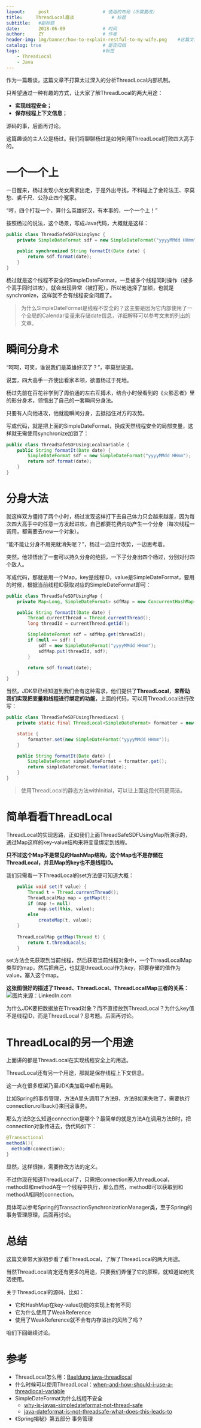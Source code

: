 ```yaml
---
layout:     post                    # 使用的布局（不需要改）
title:     ThreadLocal趣谈              # 标题 
subtitle:   #副标题
date:       2018-06-09              # 时间
author:     ZY                      # 作者
header-img: img/banner/how-to-explain-restful-to-my-wife.png    #这篇文章标题背景图片
catalog: true                       # 是否归档
tags:                               #标签
    - ThreadLocal
    - Java
---
```

作为一篇趣谈，这篇文章不打算太过深入的分析ThreadLocal内部机制。  

只希望通过一种有趣的方式，让大家了解ThreadLocal的两大用途：  

- **实现线程安全；**
- **保存线程上下文信息**；

源码的事，后面再讨论。  

这篇趣谈的主人公是杨过。我们将聊聊杨过是如何利用ThreadLocal打败四大高手的。  

# 一个一个上
一日醒来，杨过发现小龙女离家出走，于是外出寻找，不料碰上了金轮法王、李莫愁、裘千尺、公孙止四个冤家。  

“哼，四个打我一个，算什么英雄好汉，有本事的，一个一个上！”  

按照杨过的说法，这个场景，写成Java代码，大概就是这样：  
```java
public class ThreadSafeSDFUsingSync {
    private SimpleDateFormat sdf = new SimpleDateFormat("yyyyMMdd HHmm");

    public synchronized String formatIt(Date date) {
        return sdf.format(date);
    }
}
```
杨过就是这个线程不安全的SimpleDateFormat，一旦被多个线程同时操作（被多个高手同时进攻），就会出现异常（被打死），所以他选择了加锁，也就是synchronize，这样就不会有线程安全问题了。  

> 为什么SimpleDateFormat是线程不安全的？这主要是因为它内部使用了一个全局的Calendar变量来存储date信息，详细解释可以参考文末的列出的文章。  

# 瞬间分身术
“呵呵，可笑，谁说我们是英雄好汉了？”，李莫愁说道。  

说罢，四大高手一齐使出看家本领，欲置杨过于死地。  

杨过先前在百花谷学到了周伯通的左右互搏术，结合小时候看到的《火影忍者》里的影分身术，领悟出了自己的一套瞬间分身法。  

只要有人向他进攻，他就能瞬间分身，去抵挡住对方的攻势。  

写成代码，就是把上面的SimpleDateFormat，换成天然线程安全的局部变量，这样就无需使用synchronize加锁了：  

```java
public class ThreadSafeSDFUsingLocalVariable {
    public String formatIt(Date date) {
        SimpleDateFormat sdf = new SimpleDateFormat("yyyyMMdd HHmm");
        return sdf.format(date);
    }
}
```

# 分身大法
就这样双方僵持了两个小时，杨过发现这样打下去自己体力只会越来越差，因为每次四大高手中的任意一方发起进攻，自己都要花费内功产生一个分身（每次线程一调用，都需要去new一个对象）。  

“能不能让分身不用完就消失呢？”，杨过一边应付攻势，一边思考着。  

突然，他领悟出了一套可以持久分身的绝招，一下子分身出四个杨过，分别对付四个敌人。    

写成代码，那就是用一个Map，key是线程ID，value是SimpleDateFormat，要用的时候，根据当前线程ID获取对应的SimpleDateFormat即可：  
```java
public class ThreadSafeSDFUsingMap {
    private Map<Long, SimpleDateFormat> sdfMap = new ConcurrentHashMap();

    public String formatIt(Date date) {
        Thread currentThread = Thread.currentThread();
        long threadId = currentThread.getId();

        SimpleDateFormat sdf = sdfMap.get(threadId);
        if (null == sdf) {
            sdf = new SimpleDateFormat("yyyyMMdd HHmm");
            sdfMap.put(threadId, sdf);
        }

        return sdf.format(date);
    }
}
```
当然，JDK早已经知道到我们会有这种需求，他们提供了**ThreadLocal**，**来帮助我们实现把变量和线程进行绑定的功能**，上面的代码，可以用ThreadLocal进行改写：  
```java
public class ThreadSafeSDFUsingThreadLocal {
    private static final ThreadLocal<SimpleDateFormat> formatter = new ThreadLocal();

    static {
        formatter.set(new SimpleDateFormat("yyyyMMdd HHmm"));
    }

    public String formatIt(Date date) {
        SimpleDateFormat simpleDateFormat = formatter.get();
        return simpleDateFormat.format(date);
    }
}
```

> 使用ThreadLocal的静态方法withInitial，可以让上面这段代码更简洁。  

# 简单看看ThreadLocal
ThreadLocal的实现思路，正如我们上面ThreadSafeSDFUsingMap所演示的，通过Map这样的key-value结构来将变量绑定到线程。  

**只不过这个Map不是常见的HashMap结构，这个Map也不是存储在ThreadLocal，并且Map的key也不是线程ID。**  

我们只需看一下ThreadLocal的set方法便可知道大概：  
```java
    public void set(T value) {
        Thread t = Thread.currentThread();
        ThreadLocalMap map = getMap(t);
        if (map != null)
            map.set(this, value);
        else
            createMap(t, value);
    }
    
    ThreadLocalMap getMap(Thread t) {
        return t.threadLocals;
    }
```
set方法会先获取到当前线程，然后获取当前线程对象中，一个ThreadLocalMap类型的map，然后把自己，也就是threadLocal作为key，把要存储的值作为value，塞入这个map。  

**这张图很好的描述了Thread、ThreadLocal、ThreadLocalMap三者的关系：**  
![图片来源：LinkedIn.com](/img/post/2018-06-09-Thread-Local/threadlocal-internal.png) 

为什么JDK要把数据放在Thread对象？而不直接放到ThreadLocal？为什么key值不是线程ID，而是ThreadLocal？思考题。后面再讨论。  

# ThreadLocal的另一个用途
上面讲的都是ThreadLocal在实现线程安全上的用途。  

ThreadLocal还有另一个用途，那就是保存线程上下文信息。  

这一点在很多框架乃至JDK类加载中都有用到。  

比如Spring的事务管理，方法A里头调用了方法B，方法B如果失败了，需要执行connection.rollback()来回滚事务。  

那么方法B怎么知道connection是哪个？最简单的就是方法A在调用方法B时，把connection对象传进去，伪代码如下：  
```java
@Transactional
methodA(){
  methodB(connection);
}
```
显然，这样很挫，需要修改方法的定义。  

不过你现在知道ThreadLocal了，只需把connection塞入threadLocal，methodB和methodA在一个线程中执行，那么自然，methodB可以获取到和methodA相同的connection。  

具体可以参考Spring的TransactionSynchronizationManager类，至于Spring的事务管理原理，后面再讨论。  

# 总结
这篇文章带大家初步看了看ThreadLocal，了解了ThreadLocal的两大用途。  

当然ThreadLocal肯定还有更多的用途，只要我们弄懂了它的原理，就知道如何灵活使用。  

关于ThreadLocal的源码，比如：

- 它和HashMap在key-value功能的实现上有何不同
- 它为什么使用了WeakReference
- 使用了WeakReference就不会有内存溢出的风险了吗？

咱们下回继续讨论。  

# 参考

- ThreadLocal怎么用：[Baeldung java-threadlocal](http://www.baeldung.com/java-threadlocal)
- 什么时候可以使用ThreadLocal：[when-and-how-should-i-use-a-threadlocal-variable](https://stackoverflow.com/questions/817856/when-and-how-should-i-use-a-threadlocal-variable)
- SimpleDateFormat为什么线程不安全
  - [why-is-javas-simpledateformat-not-thread-safe](https://stackoverflow.com/questions/6840803/why-is-javas-simpledateformat-not-thread-safe)
  - [java-dateformat-is-not-threadsafe-what-does-this-leads-to](https://stackoverflow.com/questions/4021151/java-dateformat-is-not-threadsafe-what-does-this-leads-to)
- 《Spring揭秘》第五部分 事务管理



